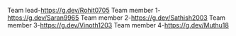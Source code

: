 Team lead-https://g.dev/Rohit0705
Team member 1-https://g.dev/Saran9965
Team member 2-https://g.dev/Sathish2003
Team member 3-https://g.dev/Vinoth1203
Team member 4-https://g.dev/Muthu18
